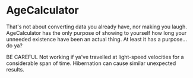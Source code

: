 # AgeCalculator

That's not about converting data you already have, nor making you laugh. AgeCalculator has the only purpose of showing to yourself how long your unneeded existence have been an actual thing.
At least it has a purpose... do ya?

BE CAREFUL
Not working if ya've travelled at light-speed velocities for a considerable span of time. Hibernation can cause similar unexpected results.
